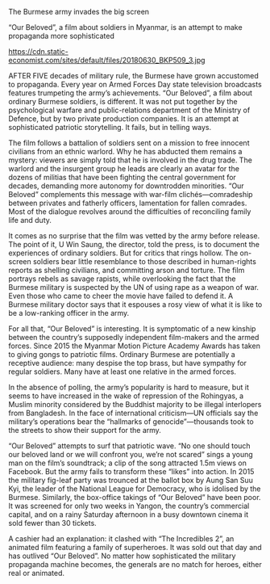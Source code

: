 The Burmese army invades the big screen

“Our Beloved”, a film about soldiers in Myanmar, is an attempt to make propaganda more sophisticated

https://cdn.static-economist.com/sites/default/files/20180630_BKP509_3.jpg

AFTER FIVE decades of military rule, the Burmese have grown accustomed to propaganda. Every year on Armed Forces Day state television broadcasts features trumpeting the army’s achievements. “Our Beloved”, a film about ordinary Burmese soldiers, is different. It was not put together by the psychological warfare and public-relations department of the Ministry of Defence, but by two private production companies. It is an attempt at sophisticated patriotic storytelling. It fails, but in telling ways.

The film follows a battalion of soldiers sent on a mission to free innocent civilians from an ethnic warlord. Why he has abducted them remains a mystery: viewers are simply told that he is involved in the drug trade. The warlord and the insurgent group he leads are clearly an avatar for the dozens of militias that have been fighting the central government for decades, demanding more autonomy for downtrodden minorities. “Our Beloved” complements this message with war-film clichés—comradeship between privates and fatherly officers, lamentation for fallen comrades. Most of the dialogue revolves around the difficulties of reconciling family life and duty. 

It comes as no surprise that the film was vetted by the army before release. The point of it, U Win Saung, the director, told the press, is to document the experiences of ordinary soldiers. But for critics that rings hollow. The on-screen soldiers bear little resemblance to those described in human-rights reports as shelling civilians, and committing arson and torture. The film portrays rebels as savage rapists, while overlooking the fact that the Burmese military is suspected by the UN of using rape as a weapon of war. Even those who came to cheer the movie have failed to defend it. A Burmese military doctor says that it espouses a rosy view of what it is like to be a low-ranking officer in the army. 

For all that, “Our Beloved” is interesting. It is symptomatic of a new kinship between the country’s supposedly independent film-makers and the armed forces. Since 2015 the Myanmar Motion Picture Academy Awards has taken to giving gongs to patriotic films. Ordinary Burmese are potentially a receptive audience: many despise the top brass, but have sympathy for regular soldiers. Many have at least one relative in the armed forces. 

In the absence of polling, the army’s popularity is hard to measure, but it seems to have increased in the wake of repression of the Rohingyas, a Muslim minority considered by the Buddhist majority to be illegal interlopers from Bangladesh. In the face of international criticism—UN officials say the military’s operations bear the “hallmarks of genocide”—thousands took to the streets to show their support for the army.

“Our Beloved” attempts to surf that patriotic wave. “No one should touch our beloved land or we will confront you, we’re not scared” sings a young man on the film’s soundtrack; a clip of the song attracted 1.5m views on Facebook. But the army fails to transform these “likes” into action. In 2015 the military fig-leaf party was trounced at the ballot box by Aung San Suu Kyi, the leader of the National League for Democracy, who is idolised by the Burmese. Similarly, the box-office takings of “Our Beloved” have been poor. It was screened for only two weeks in Yangon, the country’s commercial capital, and on a rainy Saturday afternoon in a busy downtown cinema it sold fewer than 30 tickets.

A cashier had an explanation: it clashed with “The Incredibles 2”, an animated film featuring a family of superheroes. It was sold out that day and has outlived “Our Beloved”. No matter how sophisticated the military propaganda machine becomes, the generals are no match for heroes, either real or animated. 